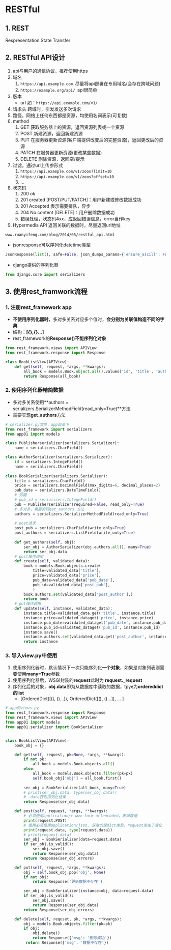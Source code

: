 # RESTful

## 1. REST

Respresentation State Transfer

## 2. RESTful API设计

1. api与用户的通信协议，推荐使用https
2. 域名
   1. `https://api.example.com `尽量将api部署在专用域名(会存在跨域问题)
   2. `https://example.org/api/ `api很简单
3. 版本
   - url 如：`https://api.example.com/v1/`
4. 请求头  跨域时，引发发送多次请求
5. 路径，网络上任何东西都是资源，均使用名词表示(可复数)
6. method
   1. GET 获取服务器上的资源，返回资源列表或一个资源
   2. POST 新建资源，返回新建资源
   3. PUT 在服务器更新资源(客户端提供改变后的完整资源)，返回更改后的资源
   4. PATCH 在服务器更新资源(更改某些数据)
   5. DELETE 删除资源，返回空/提示
7. 过滤，通过url上传参形式
   1. `https://api.example.com/v1/zoos?limit=10`
   2. `https://api.example.com/v1/zoos?offset=10`
   3. ...
8. 状态码
   1. 200 ok
   2. 201 created  [POST/PUT/PATCH]：用户新建或修改数据成功
   3. 201 Accepted 表示需要排队，异步
   4. 204 No content [DELETE]：用户删除数据成功
   5. 错误处理，状态码4xx，应返回错误信息，error当作key
9. Hypermedia API 返回关联的数据时，尽量返回url地址

`www.ruanyifeng.com/blog/2014/05/restful_api.html`



- jsonresponse可以序列化datetime类型

```python
JsonResponse(list(), safe=False, json_dumps_params={'ensure_ascill': False})
```

- django提供的序列化器

```python
from django.core import serializers
```

## 3. 使用rest_framwork流程

### 1. 注册rest_framework app 

- **不使用序列化器时**，多对多关系对应多个值时，**会分别为关联值构造不同的字典**
- 结构：**[{},{}...]**
- rest_framework的**Response()不能序列化对象**

```python
from rest_framework.views import APIView
from rest_framework.response import Response

class BookListView(APIView):
  	def get(self, request, *args, **kwargs):
      	all_book = models.Book.object.all().values('id', 'title', 'auther__name')
        return Response(all_book)
```

### 2. 使用序列化器精简数据

- 多对多关系使用**authors = serializers.SerializerMethodField(read_only=True)**方法
- 需要实现**get_authors**方法

```python
# serializer.py文件，app目录下
from rest_framework import serializers
from app01 import models

class Publisherserializer(serializers.Serializer):
  	name = serializers.CharField()

class AuthorSerializer(serializers.Serializer):
  	id = serializers.IntegeField()
  	name = serializers.CharField()
   
class BookSerializer(serializers.Serializer):
  	title = serializers.CharField()
    price = serializers.DecimalField(max_digits=6, decimal_places=2)
    pub_date = serializers.DateTimeField()
    # 外键
    # pub_id = serializers.IntegeField()
    pub = Publisherserializer(required=False, read_only=True)
    # 多对多，需要实现get_authors 方法
    authors = serializers.SerializerMethodField(read_only=True)
    
    # post请求
    post_pub = serializers.CharField(write_only=True)
    post_authors = serializers.ListField(write_only=True)
    
    def get_authors(self, obj):
      	ser_obj = AuthorSerializer(obj.authors.all(), many=True)
      	return ser_obj.data
    # post操作调用
    def create(self, validated_data):
      	book = models.Book.objects.create(
            title=validated_data['title'],
            price=validated_data['price'],
            pub_date=validated_data['pub_date'],
            pub_id=validated_data['post_pub'],
        	)
        book.authors.set(validated_data['post_author'],)
        return book
    # put操作调用
    def update(self, instance, validated_data):
      	instance.title=validated_data.get('title', instance.title)
        instance.price=validated_dataget('price', instance.price)
        instance.pub_date=validated_dataget('pub_date', instance.pub_date)
        instance.pub_id=validated_dataget('pub_id', instance.pub_id)
        instance.save()
        instance.authors.set(validated_data.get('post_author', instance.authors.all()),)
        return instance   	
```

### 3. 导入view.py中使用

1. 使用序列化器时，默认情况下一次只能序列化**一个对象**，如果是对象列表则需要使用**many=True**参数
2. 使用序列化器后，WSGI封装的**request**此时为 **request._request**
3. 序列化后的对象，**obj.data**即为从数据库中读取的数据，tpye为**ordereddict的list**
   - [OrderedDict([(), ()…]), OrderedDict([(), ()…]), … ]

```python
# app的views.py
from rest_framework.response import Response
from rest_framework.views import APIView
from app01 import models
from app01.serializer import BookSerializer


class BookListView(APIView):
	book_obj = {}

    def get(self, request, pk=None, *args, **kwargs):
        if not pk:
          	all_book = models.Book.objects.all()
        else:
            all_book = models.Book.objects.filter(pk=pk)
            self.book_obj['obj'] = all_book.first()
            
        ser_obj = BookSerializer(all_book, many=True)
        # print(ser_obj.data, type(ser_obj.data))
        # .data获取序列化结果
        return Response(ser_obj.data)

    def post(self, request, *args, **kwargs):
      	# 必须使用application/x-www-form-urlencoded，表单数据
      	print(request.POST)
        # 使用必须使用application/json, 获取的是dict类型，request发生了变化
        print(request.data, type(request.data))
        # print(request.data)
        ser_obj = BookSerializer(data=request.data)
        if ser_obj.is_valid():
            ser_obj.save()
            return Response(ser_obj.data)
        return Response(ser_obj.errors)

    def put(self, request, *args, **kwargs):
        obj = self.book_obj.pop('obj', None)
        if not obj:
          	return Response('更新数据不存在')

        ser_obj = BookSerializer(instance=obj, data=request.data)
        if ser_obj.is_valid():
            ser_obj.save()
            return Response(ser_obj.data)
        return Response(ser_obj.errors)

    def delete(self, requset, pk, *args, **kwargs):
        obj = models.Book.objects.filter(pk=pk)
        if obj:
            obj.delete()
            return Response({'msg': '删除成功'})
         return Response({'msg': '数据不存在'})
```











